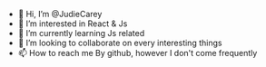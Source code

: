 - 👋 Hi, I’m @JudieCarey
- 👀 I’m interested in React & Js
- 🌱 I’m currently learning Js related
- 💞️ I’m looking to collaborate on every interesting things
- 📫 How to reach me By github, however I don't come frequently
